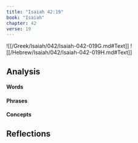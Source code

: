 ```yaml
---
title: "Isaiah 42:19"
book: "Isaiah"
chapter: 42
verse: 19
---
```

![[/Greek/Isaiah/042/Isaiah-042-019G.md#Text]]
![[/Hebrew/Isaiah/042/Isaiah-042-019H.md#Text]]

## Analysis

#### Words

#### Phrases

#### Concepts

## Reflections
